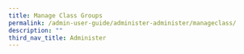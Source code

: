 ```yaml
---
title: Manage Class Groups
permalink: /admin-user-guide/administer-administer/manageclass/
description: ""
third_nav_title: Administer
---
```

